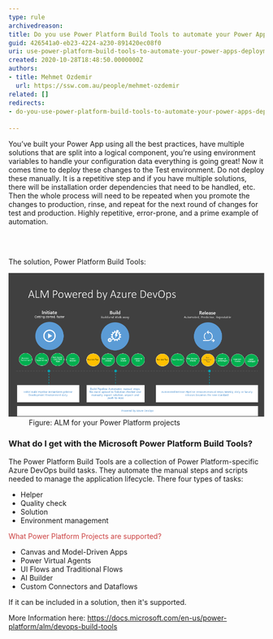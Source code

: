 ```yaml
---
type: rule
archivedreason: 
title: Do you use Power Platform Build Tools to automate your Power Apps deployments?
guid: 426541a0-eb23-4224-a230-891420ec08f0
uri: use-power-platform-build-tools-to-automate-your-power-apps-deployments
created: 2020-10-28T18:48:50.0000000Z
authors:
- title: Mehmet Ozdemir
  url: https://ssw.com.au/people/mehmet-ozdemir
related: []
redirects:
- do-you-use-power-platform-build-tools-to-automate-your-power-apps-deployments

---
```



<p class="ssw15-rteElement-P">You’ve built your Power App using all the best practices, have multiple solutions that are split into a logical component, you’re using environment variables to handle your configuration data everything is going great! Now it comes time to deploy these changes to the Test environment. Do not deploy these manually. It is a repetitive step and if you have multiple solutions, there will be installation order dependencies that need to be handled, etc. Then the whole process will need to be repeated when you promote the changes to production, rinse, and repeat for the next round of changes for test and production. Highly repetitive, error-prone, and a prime example of automation.​<br></p>
<br><excerpt class='endintro'></excerpt><br>
<p>The solution, Power Platform Build Tools: <br></p><dl class="image"><dt><img src="almpowered.png" alt="almpowered.png" style="width:750px;" /></dt><dd>Figure: ALM for your Power Platform projects<br></dd></dl><h3 class="ssw15-rteElement-H3">What do I get with the Microsoft Power Platform Build Tools? ​<br></h3><p>The Power Platform Build Tools are a collection of Power Platform-specific Azure DevOps build tasks. They automate the manual steps and scripts needed to manage the application lifecycle. There four types of tasks: </p><ul><li>Helper </li><li>Quality check </li><li>Solution </li><li>Environment management </li></ul><p>
   <span style="color:#cc4141;font-family:"segoe ui", "trebuchet ms", tahoma, arial, verdana, sans-serif;font-size:18px;">What Power Platform Projects are supported?​​</span><br></p><ul><li>Canvas and Model-Driven Apps  </li><li>Power Virtual Agents </li><li>UI Flows and Traditional Flows </li><li>AI Builder </li><li>Custom Connectors and Dataflows<br></li></ul><p>If it can be included in a solution, then it's supported.<br></p><p>More Information here: 
   <a href="https://docs.microsoft.com/en-us/power-platform/alm/devops-build-tools">https://docs.microsoft.com/en-us/power-platform/alm/devops-build-tools</a><br><br></p>


